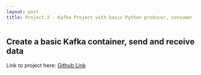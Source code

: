 ```yaml
---
layout: post
title: Project 2 - Kafka Project with basic Python producer, consumer
---
```


## Create a basic Kafka container, send and receive data

Link to project here: [Github Link](https://github.com/rstoltzm-profile/KafkaProject)
